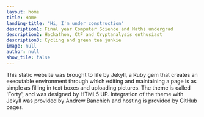 ```yaml
---
layout: home
title: Home
landing-title: "Hi, I'm under construction"
description1: Final year Computer Science and Maths undergrad
description2: Hackathon, CtF and Cryptanalysis enthusiast
description3: Cycling and green tea junkie
image: null
author: null
show_tile: false
---
```

This static website was brought to life by Jekyll, a Ruby gem that creates an executable environment through which editing and maintaining a page is as simple as filling in text boxes and uploading pictures. The theme is called 'Forty', and was designed by HTML5 UP. Integration of the theme with Jekyll was provided by Andrew Banchich and hosting is provided by GitHub pages.
